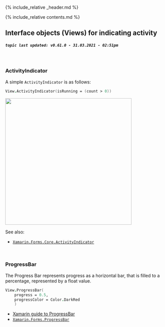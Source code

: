 {% include_relative _header.md %}

{% include_relative contents.md %}

Interface objects (Views) for indicating activity
------
##### `topic last updated: v0.61.0 - 31.03.2021 - 02:51pm`
<br /> 

### ActivityIndicator
A simple `ActivityIndicator` is as follows:

```fsharp
View.ActivityIndicator(isRunning = (count > 0))
```

<img src="https://user-images.githubusercontent.com/52166903/60177355-9c424c00-9810-11e9-8275-bd8c2ebcf3c8.png" width="400">

See also:

* [`Xamarin.Forms.Core.ActivityIndicator`](https://docs.microsoft.com/en-us/dotnet/api/Xamarin.Forms.ActivityIndicator)

<br /> 

### ProgressBar

 The Progress Bar represents progress as a horizontal bar, that is filled to a percentage, represented by a float value.

```fsharp 
View.ProgressBar(
    progress = 0.5,
    progressColor = Color.DarkRed
    )
```

* [Xamarin guide to ProgressBar](https://docs.microsoft.com/en-us/xamarin/xamarin-forms/user-interface/progressbar)
* [`Xamarin.Forms.ProgressBar`](https://docs.microsoft.com/en-us/dotnet/api/Xamarin.Forms.ProgressBar?view=xamarin-forms)

